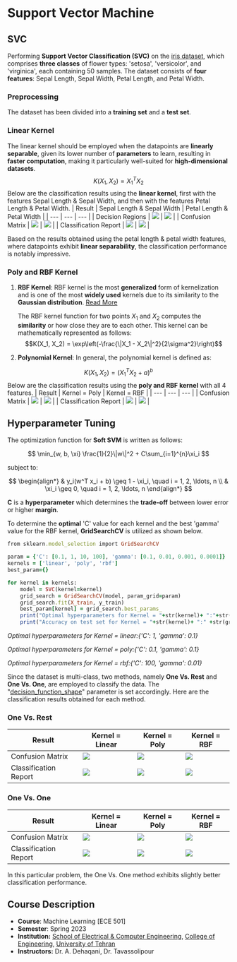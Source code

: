 # Support Vector Machine
## SVC
Performing **Support Vector Classification (SVC)** on the [iris dataset](https://scikit-learn.org/stable/modules/generated/sklearn.datasets.load_iris.html), which comprises **three classes** of flower types: 'setosa', 'versicolor', and 'virginica', each containing 50 samples. The dataset consists of **four features**: Sepal Length, Sepal Width, Petal Length, and Petal Width.
### Preprocessing
The dataset has been divided into a **training set** and a **test set**.
### Linear Kernel
The linear kernel should be employed when the datapoints are **linearly separable**, given its lower number of **parameters** to learn, resulting in **faster computation**, making it particularly well-suited for **high-dimensional datasets**.
$$K(X_1, X_2) = X_1^TX_2$$
Below are the classification results using the **linear kernel**, first with the features Sepal Length & Sepal Width, and then with the features Petal Length & Petal Width.
| Result | Sepal Length & Sepal Width | Petal Length & Petal Width |
| --- | --- | --- |
| Decision Regions | <img src="./doc/s_p.png"> | <img src="./doc/p_p.png"> |
| Confusion Matrix | <img src="./doc/s_c.png"> | <img src="./doc/p_c.png"> |
| Classification Report | <img src="./doc/s_r.jpg"> | <img src="./doc/p_r.jpg"> |

Based on the results obtained using the petal length & petal width features, where datapoints exhibit **linear separability**, the classification performance is notably impressive.
### Poly and RBF Kernel
1. **RBF Kernel**: RBF kernel is the most **generalized** form of kernelization and is one of the most **widely used** kernels due to its similarity to the **Gaussian distribution**. [Read More](https://towardsdatascience.com/radial-basis-function-rbf-kernel-the-go-to-kernel-acf0d22c798a)

	The RBF kernel function for two points $X_1$ and $X_2$ computes the **similarity** or how close they are to each other. This kernel can be mathematically represented as follows:
$$K(X_1, X_2) = \exp\left(-\frac{\|X_1 - X_2\|^2}{2\sigma^2}\right)$$
2. **Polynomial Kernel**: In general, the polynomial kernel is defined as:

$$K(X_1, X_2) = (X_1^TX_2+a)^b$$
Below are the classification results using the **poly and RBF kernel** with all 4 features.
| Result | Kernel = Poly | Kernel = RBF |
| --- | --- | --- |
| Confusion Matrix | <img src="./doc/poly_c.png"> | <img src="./doc/rbf_c.png"> |
| Classification Report | <img src="./doc/rbf_r.jpg"> | <img src="./doc/rbf_r.jpg"> |

## Hyperparameter Tuning
The optimization function for **Soft SVM** is written as follows:

$$
\min_{w, b, \xi} \frac{1}{2}\|w\|^2 + C\sum_{i=1}^{n}\xi_i
$$

subject to:

$$
\begin{align*}
& y_i(w^T x_i + b) \geq 1 - \xi_i, \quad i = 1, 2, \ldots, n \\
& \xi_i \geq 0, \quad i = 1, 2, \ldots, n
\end{align*}
$$

**C** is a **hyperparameter** which determines the **trade-off** between lower error or higher **margin**.

To determine the **optimal** 'C' value for each kernel and the best 'gamma' value for the RBF kernel, **GridSearchCV** is utilized as shown below.
```ruby
from sklearn.model_selection import GridSearchCV
```
```ruby
param = {'C': [0.1, 1, 10, 100], 'gamma': [0.1, 0.01, 0.001, 0.0001]}
kernels = ['linear', 'poly', 'rbf']
best_param={}

for kernel in kernels:
	model = SVC(kernel=kernel)
	grid_search = GridSearchCV(model, param_grid=param)
	grid_search.fit(X_train, y_train)
	best_param[kernel] = grid_search.best_params_
	print("Optimal hyperparameters for Kernel = "+str(kernel)+ ":"+str(best_param[kernel]))
	print("Accuracy on test set for Kernel = "+str(kernel)+ ":" +str(grid_search.score(X_test, y_test)*100)+"%\n")
```

*Optimal hyperparameters for Kernel = linear:{'C': 1, 'gamma': 0.1}*

*Optimal hyperparameters for Kernel = poly:{'C': 0.1, 'gamma': 0.1}*

*Optimal hyperparameters for Kernel = rbf:{'C': 100, 'gamma': 0.01}*

Since the dataset is multi-class, two methods, namely **One Vs. Rest** and **One Vs. One**, are employed to classify the data. 
The "[decision_function_shape](https://scikit-learn.org/stable/modules/generated/sklearn.svm.SVC.html)" parameter is set accordingly. Here are the classification results obtained for each method.
### One Vs. Rest
| Result | Kernel = Linear | Kernel = Poly | Kernel = RBF |
| --- | --- | --- | --- |
| Confusion Matrix | <img src="./doc/or_linear_c.png"> | <img src="./doc/or_poly_c.png"> | <img src="./doc/or_rbf_c.png"> |
| Classification Report | <img src="./doc/or_linear_r.jpg"> | <img src="./doc/or_poly_r.jpg"> | <img src="./doc/or_rbf_r.jpg"> |

### One Vs. One
| Result | Kernel = Linear | Kernel = Poly | Kernel = RBF |
| --- | --- | --- | --- |
| Confusion Matrix | <img src="./doc/oo_linear_c.png"> | <img src="./doc/oo_poly_c.png"> | <img src="./doc/oo_rbf_c.png"> |
| Classification Report | <img src="./doc/oo_linear_r.jpg"> | <img src="./doc/oo_poly_r.jpg"> | <img src="./doc/oo_rbf_r.jpg"> |

In this particular problem, the One Vs. One method exhibits slightly better classification performance.
## Course Description
- **Course**: Machine Learning [ECE 501]
- **Semester**: Spring 2023
- **Institution:** [School of Electrical & Computer Engineering](https://ece.ut.ac.ir/en/), [College of Engineering](https://eng.ut.ac.ir/en), [University of Tehran](https://ut.ac.ir/en)
- **Instructors:** Dr. A. Dehaqani, Dr. Tavassolipour
